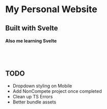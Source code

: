 # My Personal Website

## Built with Svelte

#### Also me learning Svelte

<br >
<br >

## TODO

- Dropdown styling on Mobile
- Add NonCompete project once completed
- Clean up TS Errors
- Better bundle assets
